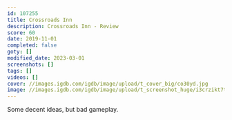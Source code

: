 ```yaml
---
id: 107255
title: Crossroads Inn
description: Crossroads Inn - Review
score: 60
date: 2019-11-01
completed: false
goty: []
modified_date: 2023-03-01
screenshots: []
tags: []
videos: []
cover: //images.igdb.com/igdb/image/upload/t_cover_big/co30yd.jpg
image: //images.igdb.com/igdb/image/upload/t_screenshot_huge/i3crzikt7tk7n6rt4ikx.jpg
---
```

Some decent ideas, but bad gameplay.